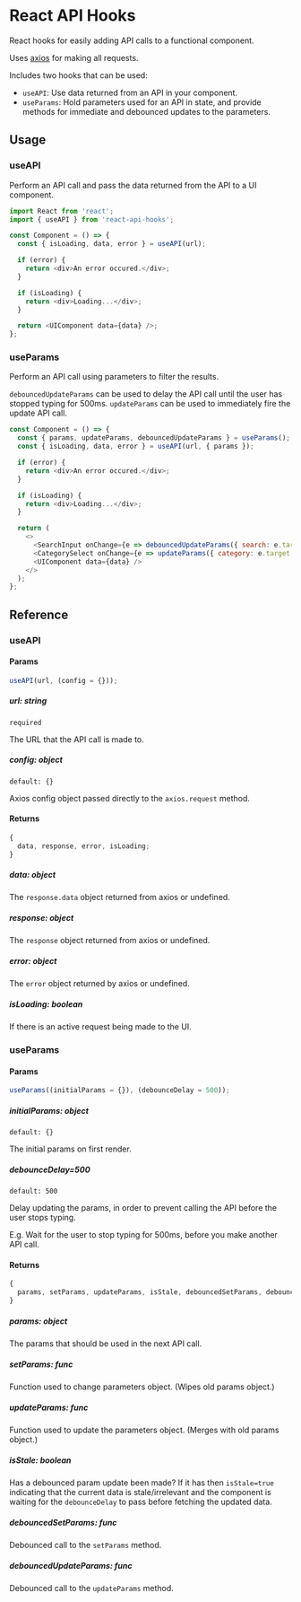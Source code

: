# React API Hooks

React hooks for easily adding API calls to a functional component.

Uses [axios](https://github.com/axios/axios) for making all requests.

Includes two hooks that can be used:

- `useAPI`: Use data returned from an API in your component.
- `useParams`: Hold parameters used for an API in state, and provide methods for immediate and debounced updates to the parameters.

## Usage

### useAPI

Perform an API call and pass the data returned from the API to a UI component.

```javascript
import React from 'react';
import { useAPI } from 'react-api-hooks';

const Component = () => {
  const { isLoading, data, error } = useAPI(url);

  if (error) {
    return <div>An error occured.</div>;
  }

  if (isLoading) {
    return <div>Loading...</div>;
  }

  return <UIComponent data={data} />;
};
```

### useParams

Perform an API call using parameters to filter the results.

`debouncedUpdateParams` can be used to delay the API call until the user has stopped typing for 500ms.
`updateParams` can be used to immediately fire the update API call.

```javascript
const Component = () => {
  const { params, updateParams, debouncedUpdateParams } = useParams();
  const { isLoading, data, error } = useAPI(url, { params });

  if (error) {
    return <div>An error occured.</div>;
  }

  if (isLoading) {
    return <div>Loading...</div>;
  }

  return (
    <>
      <SearchInput onChange={e => debouncedUpdateParams({ search: e.target.value })} />
      <CategorySelect onChange={e => updateParams({ category: e.target.value })} />
      <UIComponent data={data} />
    </>
  );
};
```

## Reference

### useAPI

#### Params

```javascript
useAPI(url, (config = {}));
```

##### url: string

`required`

The URL that the API call is made to.

##### config: object

`default: {}`

Axios config object passed directly to the `axios.request` method.

#### Returns

```javascript
{
  data, response, error, isLoading;
}
```

##### data: object

The `response.data` object returned from axios or undefined.

##### response: object

The `response` object returned from axios or undefined.

##### error: object

The `error` object returned by axios or undefined.

##### isLoading: boolean

If there is an active request being made to the UI.

### useParams

#### Params

```javascript
useParams((initialParams = {}), (debounceDelay = 500));
```

##### initialParams: object

`default: {}`

The initial params on first render.

##### debounceDelay=500

`default: 500`

Delay updating the params, in order to prevent calling the API before the user stops typing.

E.g. Wait for the user to stop typing for 500ms, before you make another API call.

#### Returns

```javascript
{
  params, setParams, updateParams, isStale, debouncedSetParams, debouncedUpdateParams;
}
```

##### params: object

The params that should be used in the next API call.

##### setParams: func

Function used to change parameters object. (Wipes old params object.)

##### updateParams: func

Function used to update the parameters object. (Merges with old params object.)

##### isStale: boolean

Has a debounced param update been made? 
If it has then `isStale=true` indicating that the current data is stale/irrelevant and the component is
waiting for the `debounceDelay` to pass before fetching the updated data.

##### debouncedSetParams: func

Debounced call to the `setParams` method.

##### debouncedUpdateParams: func

Debounced call to the `updateParams` method.
